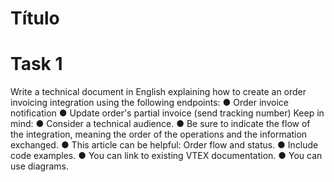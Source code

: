 # Título

# Task 1
Write a technical document in English explaining how to create an order invoicing
integration using the following endpoints:
● Order invoice notification
● Update order's partial invoice (send tracking number)
Keep in mind:
● Consider a technical audience.
● Be sure to indicate the flow of the integration, meaning the order of the operations
and the information exchanged.
● This article can be helpful: Order flow and status.
● Include code examples.
● You can link to existing VTEX documentation.
● You can use diagrams.
